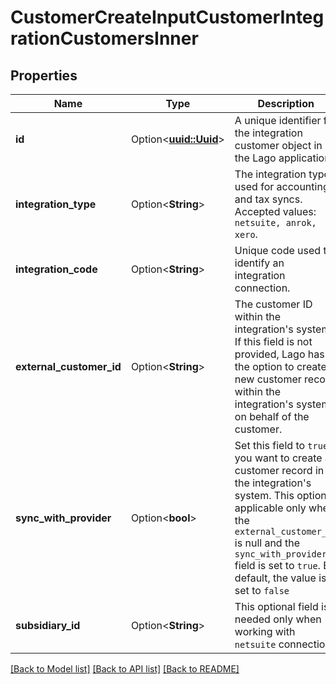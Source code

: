 # CustomerCreateInputCustomerIntegrationCustomersInner

## Properties

Name | Type | Description | Notes
------------ | ------------- | ------------- | -------------
**id** | Option<[**uuid::Uuid**](uuid::Uuid.md)> | A unique identifier for the integration customer object in the Lago application. | [optional]
**integration_type** | Option<**String**> | The integration type used for accounting and tax syncs. Accepted values: `netsuite, anrok, xero`. | [optional]
**integration_code** | Option<**String**> | Unique code used to identify an integration connection. | [optional]
**external_customer_id** | Option<**String**> | The customer ID within the integration's system. If this field is not provided, Lago has the option to create a new customer record within the integration's system on behalf of the customer. | [optional]
**sync_with_provider** | Option<**bool**> | Set this field to `true` if you want to create a customer record in the integration's system. This option is applicable only when the `external_customer_id` is null and the `sync_with_provider` field is set to `true`. By default, the value is set to `false` | [optional]
**subsidiary_id** | Option<**String**> | This optional field is needed only when working with `netsuite` connection. | [optional]

[[Back to Model list]](../README.md#documentation-for-models) [[Back to API list]](../README.md#documentation-for-api-endpoints) [[Back to README]](../README.md)


